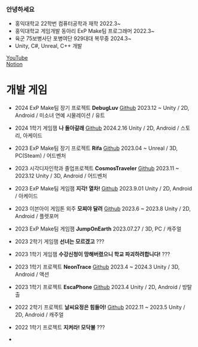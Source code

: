 ### 안녕하세요
- 홍익대학교 22학번 컴퓨터공학과 재학 2022.3~
- 홍익대학교 게임개발 동아리 ExP Make팀 프로그래머 2022.3~
- 육군 75보병사단 포병여단 929대대 복무중 2024.3~
- Unity, C#, Unreal, C++ 개발

[YouTube](https://www.youtube.com/@user-ns4cc8hk7l)
<br/>
[Notion](https://www.notion.so/505fc15cdb9b4f0786cb7693daf20968)

# 개발 게임
- 2024 ExP Make팀 장기 프로젝트 **DebugLuv** [Github](https://github.com/catsnakedog/DebugLuv) 2023.12 ~ Unity / 2D, Android / 미소녀 연예 시물레이션 / 유트
- 2024 1학기 게임잼 **나 돌아갈래** [Github](https://github.com/catsnakedog/GameJam0216/tree/main) 2024.2.16 Unity / 2D, Android / 스토리, 아케이드
- 2023 ExP Make팀 장기 프로젝트 **Rifa** [Github](https://github.com/hans4809/Rifa) 2023.04 ~ Unreal / 3D, PC(Steam) / 어드벤처
- 2023 시각디자인학과 졸업프로젝트 **CosmosTraveler** [Github](https://github.com/coolming0/CosmosTraveler) 2023.11 ~ 2023.12 Unity / 3D, Android / 어드벤처
- 2023 ExP Make팀 게임잼 **지각! 열차!** [Github](https://github.com/hans4809/Emergency) 2023.9.01 Unity / 2D, Android / 아케이드
- 2023 이븐아이 게임톤 외주 **모찌야 달려** [Github](https://github.com/catsnakedog/NemoWorld) 2023.6 ~ 2023.8 Unity / 2D, Android / 플렛포머
- 2023 ExP Make팀 게임잼 **JumpOnEarth** 2023.07.27 / 3D, PC / 캐주얼
- 2023 2학기 게임잼 **선녀는 모르겠고** ???
- 2023 1학기 게임잼 **수강신청이 망해버렸으니 학교 파괴하려합니다!** ???
- 2023 1학기 프로젝트 **NeonTrace** [Github](https://github.com/catsnakedog/NeonTraces) 2023.4 ~ 2024.3 Unity / 3D, Android / 액션
- 2023 1학기 프로젝트 **EscaPhone** [Github](https://github.com/catsnakedog/Escaphone) 2023.4 Unity / 2D, Android / 방탈출
- 2022 2학기 프로젝트 **날씨요정은 힘들어!** [Github](https://github.com/catsnakedog/weatherGrow) 2022.11 ~ 2023.5 Unity / 2D, Android / 캐주얼
- 2022 1학기 프로젝트 **지켜라! 모닥불** ???

- 


<!--
**catsnakedog/catsnakedog** is a ✨ _special_ ✨ repository because its `README.md` (this file) appears on your GitHub profile.

Here are some ideas to get you started:

- 🔭 I’m currently working on ...
- 🌱 I’m currently learning ...
- 👯 I’m looking to collaborate on ...
- 🤔 I’m looking for help with ...
- 💬 Ask me about ...
- 📫 How to reach me: ...
- 😄 Pronouns: ...
- ⚡ Fun fact: ...
-->
